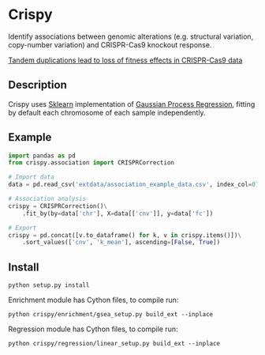 Crispy
============

Identify associations between genomic alterations (e.g. structural variation, copy-number variation) and CRISPR-Cas9 knockout response.

[Tandem duplications lead to loss of fitness effects in CRISPR-Cas9 data](https://www.biorxiv.org/content/early/2018/05/25/325076)


Description
--
Crispy uses [Sklearn](http://scikit-learn.org/stable/index.html) implementation of [Gaussian Process Regression](http://scikit-learn.org/stable/modules/generated/sklearn.gaussian_process.GaussianProcessRegressor.html#sklearn.gaussian_process.GaussianProcessRegressor), fitting by default each chromosome of each sample independently.


Example
--
```python
import pandas as pd
from crispy.association import CRISPRCorrection

# Import data
data = pd.read_csv('extdata/association_example_data.csv', index_col=0)

# Association analysis
crispy = CRISPRCorrection()\
    .fit_by(by=data['chr'], X=data[['cnv']], y=data['fc'])

# Export
crispy = pd.concat([v.to_dataframe() for k, v in crispy.items()])\
    .sort_values(['cnv', 'k_mean'], ascending=[False, True])
```


Install
--

```
python setup.py install
```

Enrichment module has Cython files, to compile run:

```
python crispy/enrichment/gsea_setup.py build_ext --inplace
```

Regression module has Cython files, to compile run:

```
python crispy/regression/linear_setup.py build_ext --inplace
```
